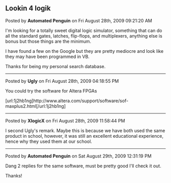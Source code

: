 ## Lookin 4 logik
Posted by **Automated Penguin** on Fri August 28th, 2009 09:21:20 AM

I'm looking for a totally sweet digital logic simulator, something that can do all the standard gates, latches, flip-flops, and multiplexers, anything else is bonus but those things are the minimum.

I have found a few on the Google but they are pretty mediocre and look like they may have been programmed in VB. 

Thanks for being my personal search database.

--------------------------------------------------------------------------------

Posted by **Ugly** on Fri August 28th, 2009 04:18:55 PM

You could try the software for Altera FPGAs

[url:1j2hb1ng]http&#58;//www&#46;altera&#46;com/support/software/sof-maxplus2&#46;html[/url:1j2hb1ng]

--------------------------------------------------------------------------------

Posted by **XlogicX** on Fri August 28th, 2009 11:58:44 PM

I second Ugly's remark. Maybe this is because we have both used the same product in school, however, it was still an excellent educational experience, hence why they used them at our school.

--------------------------------------------------------------------------------

Posted by **Automated Penguin** on Sat August 29th, 2009 12:31:19 PM

Dang 2 replies for the same software, must be pretty good I'll check it out.

Thanks!
